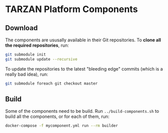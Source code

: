 # TARZAN Platform Components

## Download

The components are ususally available in their Git repositories. To **clone all the required repositories**, run:

~~~sh
git submodule init
git submodule update --recursive
~~~

To update the repositories to the latest "bleeding edge" commits (which is a really bad idea), run:

~~~sh
git submodule foreach git checkout master
~~~

## Build

Some of the components need to be build. Run `../build-components.sh` to build all the components, or for each of them, run:

~~~sh
docker-compose -f mycomponent.yml run --rm builder
~~~
